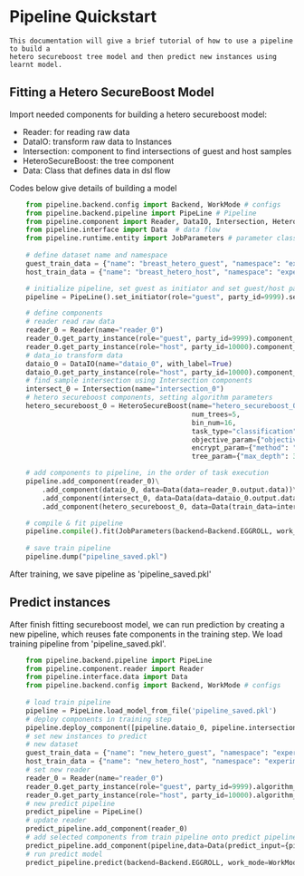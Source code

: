 # Pipeline Quickstart
	This documentation will give a brief tutorial of how to use a pipeline to build a 
	hetero secureboost tree model and then predict new instances using learnt model.

## Fitting a Hetero SecureBoost Model

Import needed components for building a hetero secureboost model:
* Reader: for reading raw data
* DataIO: transform raw data to Instances
* Intersection: component to find intersections of guest and host samples
* HeteroSecureBoost: the tree component
* Data: Class that defines data in dsl flow

Codes below give details of building a model 
```python
    from pipeline.backend.config import Backend, WorkMode # configs
    from pipeline.backend.pipeline import PipeLine # Pipeline 
    from pipeline.component import Reader, DataIO, Intersection, HeteroSecureBoost # fate components
    from pipeline.interface import Data  # data flow
    from pipeline.runtime.entity import JobParameters # parameter class
    
    # define dataset name and namespace
    guest_train_data = {"name": "breast_hetero_guest", "namespace": "experiment"}
    host_train_data = {"name": "breast_hetero_host", "namespace": "experiment"}

    # initialize pipeline, set guest as initiator and set guest/host party id
    pipeline = PipeLine().set_initiator(role="guest", party_id=9999).set_roles(guest=9999, host=10000)

    # define components
    # reader read raw data 
    reader_0 = Reader(name="reader_0")
    reader_0.get_party_instance(role="guest", party_id=9999).component_param(table=guest_train_data)
    reader_0.get_party_instance(role="host", party_id=10000).component_param(table=host_train_data)
    # data_io transform data
    dataio_0 = DataIO(name="dataio_0", with_label=True)
    dataio_0.get_party_instance(role="host", party_id=10000).component_param(with_label=False)
    # find sample intersection using Intersection components
    intersect_0 = Intersection(name="intersection_0")
    # hetero secureboost components, setting algorithm parameters
    hetero_secureboost_0 = HeteroSecureBoost(name="hetero_secureboost_0",
                                             num_trees=5,
                                             bin_num=16,
                                             task_type="classification",
                                             objective_param={"objective": "cross_entropy"},
                                             encrypt_param={"method": "iterativeAffine"},
                                             tree_param={"max_depth": 3})

    # add components to pipeline, in the order of task execution
    pipeline.add_component(reader_0)\
        .add_component(dataio_0, data=Data(data=reader_0.output.data))\
        .add_component(intersect_0, data=Data(data=dataio_0.output.data))\
        .add_component(hetero_secureboost_0, data=Data(train_data=intersect_0.output.data))

    # compile & fit pipeline
    pipeline.compile().fit(JobParameters(backend=Backend.EGGROLL, work_mode=WorkMode.STANDALONE))
    
    # save train pipeline
    pipeline.dump("pipeline_saved.pkl")
```

After training, we save pipeline as 'pipeline_saved.pkl'

## Predict instances

After finish fitting secureboost model, we can run prediction by creating a new pipeline, which reuses
fate components in the training step. We load training pipeline from 'pipeline_saved.pkl'.

```python
    from pipeline.backend.pipeline import PipeLine
    from pipeline.component.reader import Reader
    from pipeline.interface.data import Data
    from pipeline.backend.config import Backend, WorkMode # configs
    
    # load train pipeline
    pipeline = PipeLine.load_model_from_file('pipeline_saved.pkl')
    # deploy components in training step
    pipeline.deploy_component([pipeline.dataio_0, pipeline.intersection_0, pipeline.hetero_secure_boost_0])
    # set new instances to predict
    # new dataset
    guest_train_data = {"name": "new_hetero_guest", "namespace": "experiment"}
    host_train_data = {"name": "new_hetero_host", "namespace": "experiment"}
    # set new reader
    reader_0 = Reader(name="reader_0")
    reader_0.get_party_instance(role="guest", party_id=9999).algorithm_param(table=guest_train_data)
    reader_0.get_party_instance(role="host", party_id=10000).algorithm_param(table=host_train_data)
    # new predict pipeline
    predict_pipeline = PipeLine()
    # update reader
    predict_pipeline.add_component(reader_0)
    # add selected components from train pipeline onto predict pipeline
    predict_pipeline.add_component(pipeline,data=Data(predict_input={pipeline.dataio_0.input.data: reader_0.output.data}))
    # run predict model
    predict_pipeline.predict(backend=Backend.EGGROLL, work_mode=WorkMode.STANDALONE)
```


	
